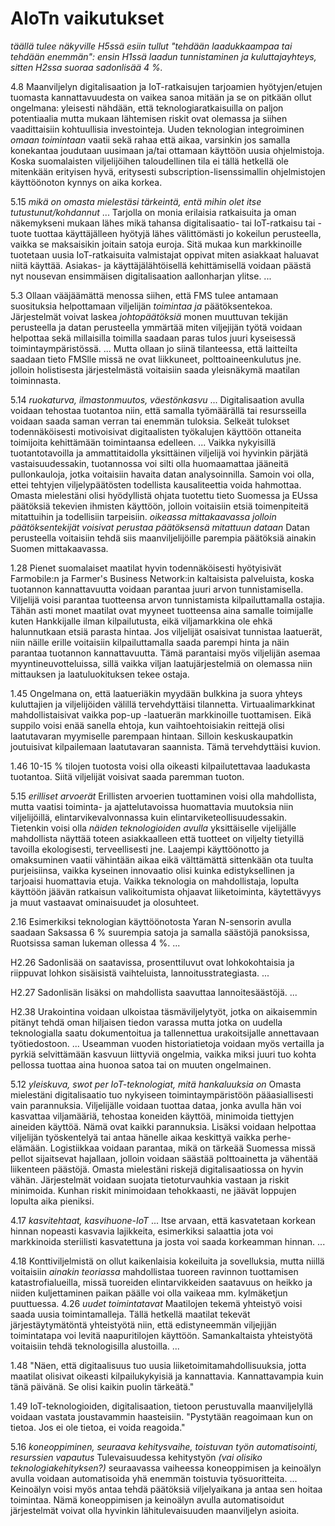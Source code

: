 # AIoTn vaikutukset

*täällä tulee näkyville H5ssä esiin tullut "tehdään laadukkaampaa tai tehdään enemmän": ensin H1ssä laadun tunnistaminen ja kuluttajayhteys, sitten H2ssa suoraa sadonlisää 4 %.*

4.8 Maanviljelyn digitalisaation ja IoT-ratkaisujen tarjoamien hyötyjen/etujen tuomasta kannattavuudesta on vaikea sanoa mitään ja se on pitkään ollut ongelmana: yleisesti nähdään, että teknologiaratkaisuilla on paljon potentiaalia mutta mukaan lähtemisen riskit ovat olemassa ja siihen vaadittaisiin kohtuullisia investointeja.
Uuden teknologian integroiminen *omaan toimintaan* vaatii sekä rahaa että aikaa, varsinkin jos samalla konekantaa joudutaan uusimaan ja/tai ottamaan käyttöön uusia ohjelmistoja. 
Koska suomalaisten viljelijöihen taloudellinen tila ei tällä hetkellä ole mitenkään erityisen hyvä, eritysesti subscription-lisenssimallin ohjelmistojen käyttöönoton kynnys on aika korkea.

5.15 *mikä on omasta mielestäsi tärkeintä, entä mihin olet itse tutustunut/kohdannut*
... Tarjolla on monia erilaisia ratkaisuita ja oman näkemykseni mukaan lähes mikä tahansa digitalisaatio- tai IoT-ratkaisu tai -tuote tuottaa käyttäjälleen hyötyjä lähes välittömästi jo kokeilun perusteella, vaikka se maksaisikin joitain satoja euroja.
Sitä mukaa kun markkinoille tuotetaan uusia IoT-ratkaisuita valmistajat oppivat miten asiakkaat haluavat niitä käyttää.
Asiakas- ja käyttäjälähtöisellä kehittämisellä voidaan päästä nyt nousevan ensimmäisen digitalisaation aallonharjan ylitse.  ...

5.3 Ollaan vääjäämättä menossa siihen, että FMS tulee antamaan suosituksia helpottamaan viljelijän *toimintaa ja* päätöksentekoa. Järjestelmät voivat laskea *johtopäätöksiä* monen muuttuvan tekijän perusteella ja datan perusteella ymmärtää miten viljejijän työtä voidaan helpottaa sekä millaisilla toimilla saadaan paras tulos juuri kyseisessä toimintaympäristössä.
... Mutta ollaan jo siinä tilanteessa, että laitteilta saadaan tieto FMSlle missä ne ovat liikkuneet, polttoaineenkulutus jne. jolloin holistisesta järjestelmästä voitaisiin saada yleisnäkymä maatilan toiminnasta.

5.14 *ruokaturva, ilmastonmuutos, väestönkasvu*
... Digitalisaation avulla voidaan tehostaa tuotantoa niin, että samalla työmäärällä tai resursseilla voidaan saada saman verran tai enemmän tuloksia. Selkeät tulokset todennäköisesti motivoisivat digitaalisten työkalujen käyttöön ottaneita toimijoita kehittämään toimintaansa edelleen. ...
Vaikka nykyisillä tuotantotavoilla ja ammattitaidolla yksittäinen viljelijä voi hyvinkin pärjätä vastaisuudessakin, tuotannossa voi silti olla huomaamattaa jääneitä pullonkauloja, jotka voitaisiin havaita datan analysoinnilla. Samoin voi olla, ettei tehtyjen viljelypäätösten todellista kausaliteettia voida hahmottaa.
Omasta mielestäni olisi hyödyllistä ohjata tuotettu tieto Suomessa ja EUssa päätöksiä tekevien ihmisten käyttöön, jolloin voitaisiin etsiä toimenpiteitä mitattuihin ja todellisiin tarpeisiin. *oikeassa mittakaavassa* *jolloin päätöksentekijät voisivat perustaa päätöksensä mitattuun dataan*
Datan perusteella voitaisiin tehdä siis maanviljelijöille parempia päätöksiä ainakin Suomen mittakaavassa.

1.28 Pienet suomalaiset maatilat hyvin todennäköisesti hyötyisivät Farmobile:n ja Farmer's Business Network:in kaltaisista palveluista, koska tuotannon kannattavuutta voidaan parantaa juuri arvon tunnistamisella. Viljelijä voisi parantaa tuotteensa arvon tunnistamista kilpailuttamalla ostajia. Tähän asti monet maatilat ovat myyneet tuotteensa aina samalle toimijalle kuten Hankkijalle ilman kilpailutusta, eikä viljamarkkina ole ehkä halunnutkaan etsiä parasta hintaa. Jos viljelijät osaisivat tunnistaa laatuerät, niin näille erille voitaisiin kilpailuttamalla saada parempi hinta ja näin parantaa tuotannon kannattavuutta. Tämä parantaisi myös viljelijän asemaa myyntineuvotteluissa, sillä vaikka viljan laatujärjestelmiä on olemassa niin mittauksen ja laatuluokituksen tekee ostaja.

1.45 Ongelmana on, että laatueriäkin myydään bulkkina ja suora yhteys kuluttajien ja viljelijöiden välillä tervehdyttäisi tilannetta. 
Virtuaalimarkkinat mahdollistaisivat vaikka pop-up -laatuerän markkinoille tuottamisen. 
Eikä suppilo voisi enää sanella ehtoja, kun vaihtoehtoisiakin reittejä olisi laatutavaran myymiselle parempaan hintaan. 
Silloin keskuskaupatkin joutuisivat kilpailemaan laatutavaran saannista. Tämä tervehdyttäisi kuvion.

1.46 10-15 % tilojen tuotosta voisi olla oikeasti kilpailutettavaa laadukasta tuotantoa. Siitä viljelijät voisivat saada paremman tuoton.

5.15 *erilliset arvoerät*
Erillisten arvoerien tuottaminen voisi olla mahdollista, mutta vaatisi toiminta- ja ajattelutavoissa huomattavia muutoksia niin viljelijöillä, elintarvikevalvonnassa kuin elintarviketeollisuudessakin.
Tietenkin voisi olla *näiden teknologioiden avulla* yksittäiselle vijelijälle mahdollista näyttää toteen asiakkaalleen että tuotteet on viljelty tietyillä tavoilla ekologisesti, terveellisesti jne.
Laajempi käyttöönotto ja omaksuminen vaatii vähintään aikaa eikä välttämättä sittenkään ota tuulta purjeisiinsa, vaikka kyseinen innovaatio olisi kuinka edistyksellinen ja tarjoaisi huomattavia etuja. Vaikka teknologia on mahdollistaja, lopulta käyttöön jäävän ratkaisun valikoitumista ohjaavat liiketoiminta, käytettävyys ja muut vastaavat ominaisuudet ja olosuhteet.

2.16 Esimerkiksi teknologian käyttöönotosta Yaran N-sensorin avulla saadaan Saksassa 6 % suurempia satoja ja samalla säästöjä panoksissa, Ruotsissa saman lukeman ollessa 4 %. ...

H2.26 Sadonlisää on saatavissa, prosenttiluvut ovat lohkokohtaisia ja riippuvat lohkon sisäisistä vaihteluista, lannoitusstrategiasta. ...

H2.27 Sadonlisän lisäksi on mahdollista saavuttaa lannoitesäästöjä. ...

H2.38 Urakointina voidaan ulkoistaa täsmäviljelytyöt, jotka on aikaisemmin pitänyt tehdä oman hiljaisen tiedon varassa mutta jotka on uudella teknologialla saatu dokumentoitua ja tallennettua urakoitsijalle annettavaan työtiedostoon. ... Useamman vuoden historiatietoja voidaan myös vertailla ja pyrkiä selvittämään kasvuun liittyviä ongelmia, vaikka miksi juuri tuo kohta pellossa tuottaa aina huonoa satoa tai on muuten ongelmainen.

5.12 *yleiskuva, swot per IoT-teknologiat, mitä hankaluuksia on*
Omasta mielestäni digitalisaatio tuo nykyiseen toimintaympäristöön pääasiallisesti vain parannuksia.
Viljelijälle voidaan tuottaa dataa, jonka avulla hän voi kasvattaa viljamääriä, tehostaa koneiden käyttöä, minimoida tiettyjen aineiden käyttöä. Nämä ovat kaikki parannuksia.
Lisäksi voidaan helpottaa viljelijän työskentelyä tai antaa hänelle aikaa keskittyä vaikka perhe-elämään.
Logistiikkaa voidaan parantaa, mikä on tärkeää Suomessa missä pellot sijaitsevat hajallaan, jolloin voidaan säästää polttoainetta ja vähentää liikenteen päästöjä.
Omasta mielestäni riskejä digitalisaatiossa on hyvin vähän. Järjestelmät voidaan suojata tietoturvauhkia vastaan ja riskit minimoida. Kunhan riskit minimoidaan tehokkaasti, ne jäävät loppujen lopulta aika pieniksi.

4.17 *kasvitehtaat, kasvihuone-IoT*
... Itse arvaan, että kasvatetaan korkean hinnan nopeasti kasvavia lajikkeita, esimerkiksi salaattia jota voi markkinoida steriilisti kasvatettuna ja josta voi saada korkeamman hinnan. ...

4.18 Konttiviljelmistä on ollut kaikenlaisia kokeiluita ja sovelluksia, mutta niillä voitaisiin *ainakin teoriassa* mahdollistaa tuoreen ravinnon tuottamisen katastrofialueilla, missä tuoreiden elintarvikkeiden saatavuus on heikko ja niiden kuljettaminen paikan päälle voi olla vaikeaa mm. kylmäketjun puuttuessa.
4.26 *uudet toimintatavat*
Maatilojen tekemä yhteistyö voisi saada uusia toimintamalleja.
Tällä hetkellä maatilat tekevät järjestäytymätöntä yhteistyötä niin, että edistyneemmän viljejijän toimintatapa voi levitä naapuritilojen käyttöön. Samankaltaista yhteistyötä voitaisiin tehdä teknologisilla alustoilla. ...

1.48 "Näen, että digitaalisuus tuo uusia liiketoimitamahdollisuuksia, jotta maatilat olisivat oikeasti kilpailukykyisiä ja kannattavia. Kannattavampia kuin tänä päivänä. Se olisi kaikin puolin tärkeätä."

1.49 IoT-teknologioiden, digitalisaation, tietoon perustuvalla maanviljelyllä voidaan vastata joustavammin haasteisiin. "Pystytään reagoimaan kun on tietoa. Jos ei ole tietoa, ei voida reagoida."

5.16 *koneoppiminen, seuraava kehitysvaihe, toistuvan työn automatisointi, resurssien vapautus*
Tulevaisuudessa kehitystyön *(vai olisiko teknologiakehityksen?)* seuraavassa vaiheessa koneoppimisen ja keinoälyn avulla voidaan automatisoida yhä enemmän toistuvia työsuoritteita.
... Keinoälyn voisi myös antaa tehdä päätöksiä viljelyaikana ja antaa sen hoitaa toimintaa.
Nämä koneoppimisen ja keinoälyn avulla automatisoidut järjestelmät voivat olla hyvinkin lähitulevaisuuden maanviljelyn asioita.

